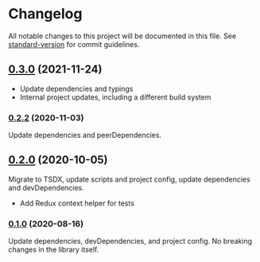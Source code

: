 # Changelog

All notable changes to this project will be documented in this file. See [standard-version](https://github.com/conventional-changelog/standard-version) for commit guidelines.

## [0.3.0](https://github.com/spautz/react-hibernate/compare/v0.2.2...v0.3.0) (2021-11-24)

- Update dependencies and typings
- Internal project updates, including a different build system

### [0.2.2](https://github.com/spautz/react-hibernate/compare/v0.2.1...v0.2.2) (2020-11-03)

Update dependencies and peerDependencies.

## [0.2.0](https://github.com/spautz/react-hibernate/compare/v0.0.4...v0.2.0) (2020-10-05)

Migrate to TSDX, update scripts and project config, update dependencies and devDependencies.

- Add Redux context helper for tests

### [0.1.0](https://github.com/spautz/react-hibernate/compare/v0.0.4...v0.1.0) (2020-08-16)

Update dependencies, devDependencies, and project config. No breaking changes in the library itself.
